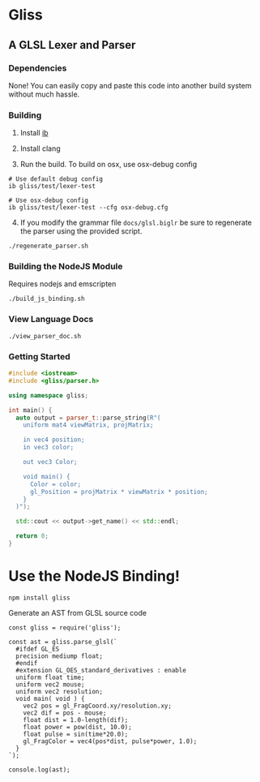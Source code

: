 # Gliss

## A GLSL Lexer and Parser

### Dependencies

None! You can easily copy and paste this code into another build system without much hassle.

### Building

1. Install [ib](https://github.com/JasonL9000/ib)

2. Install clang

3. Run the build. To build on osx, use osx-debug config

```
# Use default debug config
ib gliss/test/lexer-test

# Use osx-debug config
ib gliss/test/lexer-test --cfg osx-debug.cfg
```

4. If you modify the grammar file `docs/glsl.biglr` be sure to regenerate the parser using the provided script.

```
./regenerate_parser.sh
```

### Building the NodeJS Module

Requires nodejs and emscripten

```
./build_js_binding.sh
```

### View Language Docs

`./view_parser_doc.sh`

### Getting Started

```c++
#include <iostream>
#include <gliss/parser.h>

using namespace gliss;

int main() {
  auto output = parser_t::parse_string(R"(
    uniform mat4 viewMatrix, projMatrix;

    in vec4 position;
    in vec3 color;

    out vec3 Color;

    void main() {
      Color = color;
      gl_Position = projMatrix * viewMatrix * position;
    }
  )");

  std::cout << output->get_name() << std::endl;

  return 0;
}
```

# Use the NodeJS Binding!

`npm install gliss`

Generate an AST from GLSL source code

```
const gliss = require('gliss');

const ast = gliss.parse_glsl(`
  #ifdef GL_ES
  precision mediump float;
  #endif
  #extension GL_OES_standard_derivatives : enable
  uniform float time;
  uniform vec2 mouse;
  uniform vec2 resolution;
  void main( void ) {
    vec2 pos = gl_FragCoord.xy/resolution.xy;
    vec2 dif = pos - mouse;
    float dist = 1.0-length(dif);
    float power = pow(dist, 10.0);
    float pulse = sin(time*20.0);
    gl_FragColor = vec4(pos*dist, pulse*power, 1.0);
  }
`);

console.log(ast);

```